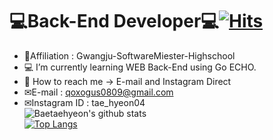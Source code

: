 # 💻Back-End Developer💻[![Hits](https://hits.seeyoufarm.com/api/count/incr/badge.svg?url=https%3A%2F%2Fgithub.com%2Fqoxogus%2Fhit-counter)](https://hits.seeyoufarm.com)
* 🏫Affiliation : Gwangju-SoftwareMiester-Highschool  
* 💻 I’m currently learning WEB Back-End using Go ECHO.  
* 📩 How to reach me -> E-mail and Instagram Direct    
* ✉E-mail : <qoxogus0809@gmail.com>  
* ✉Instagram ID : tae_hyeon04  
![Baetaehyeon's github stats](https://github-readme-stats.vercel.app/api?username=qoxogus&show_icons=true)  
[![Top Langs](https://github-readme-stats.vercel.app/api/top-langs/?username=qoxogus&layout=compact)](https://github.com/anuraghazra/github-readme-stats)


<!--
**qoxogus/qoxogus** is a ✨ _special_ ✨ repository because its `README.md` (this file) appears on your GitHub profile.

Here are some ideas to get you started:

- 🔭 I’m currently working on ...
- 🌱 I’m currently learning ...
- 👯 I’m looking to collaborate on ...
- 🤔 I’m looking for help with ...
- 💬 Ask me about ...
- 📫 How to reach me: ...
- 😄 Pronouns: ...
- ⚡ Fun fact: ...
